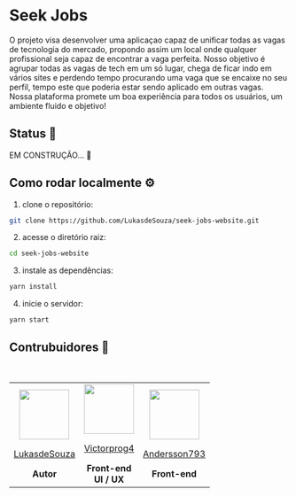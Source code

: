 # Seek Jobs

O projeto visa desenvolver uma aplicaçao capaz de unificar todas as vagas de tecnologia do mercado, propondo assim um local onde qualquer profissional seja capaz de encontrar a vaga perfeita. Nosso objetivo é agrupar todas as vagas de tech em um só lugar, chega de ficar indo em vários sites e perdendo tempo procurando uma vaga que se encaixe no seu perfil, tempo este que poderia estar sendo aplicado em outras vagas. Nossa plataforma promete um boa experiência para todos os usuários, um ambiente fluido e objetivo!

## Status 👀

EM CONSTRUÇÃO...  🚧
<!--EM PRODUÇÃO... 🚀--> 

## Como rodar localmente ⚙️

1. clone o repositório:

```bash
git clone https://github.com/LukasdeSouza/seek-jobs-website.git
```
2. acesse o diretório raiz:
```bash
cd seek-jobs-website
```
3. instale as dependências:
```bash
yarn install
```
4. inicie o servidor:
```bash
yarn start
```

## Contrubuidores 🤟

<!--

 TODOS OS AVATARES DEVEM SEGUIR ESSE PADRÃO

<td align="center">
    <img height="90" width="90" 
        src="<URL do avatar>"
    >
    <br>
    <a href="<link do github>">
        <p><nickname></p>
    </a>
    <b>
        <função no projeto>
        <pode haver mais de uma, separada por "<br>">
    </b>
</td>

-->
<br>
<table>
    <tr>
        <!--Lucas de Souza-->
        <td align="center">
            <img height="90" width="90"
                src="https://avatars.githubusercontent.com/u/99886292?v=4"
            >
            <br>
            <a href="https://github.com/LukasdeSouza">
                <p>LukasdeSouza</p>
            </a>
            <b>
                Autor
            </b>
        </td>
        <!--Vitor Hugo-->
        <td align="center">
            <img height="90" width="90"
                src="https://avatars.githubusercontent.com/u/100080203?v=4"
            >
            <br>
            <a href="https://github.com/Victorprog4">
                <p>Victorprog4</p>
            </a>
            <b>
                Front-end <br>
                UI / UX
            </b>
        </td>
        <!--Andersson Gonçalves-->
        <td align="center">
            <img height="90" width="90" 
                src="https://avatars.githubusercontent.com/u/94249557?s=400&u=72f47fb4e4ed4bb314de7ddae4eee7d033106348&v=4"
            >
            <br>
            <a href="https://github.com/Andersson793">
                <p>Andersson793</p>
            </a>
            <b>
                Front-end
            </b>
        </td>
    </tr>
</table>
